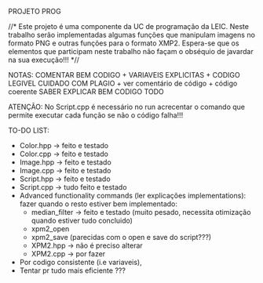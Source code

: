 PROJETO PROG

//*
Este projeto é uma componente da UC de programação da LEIC. Neste trabalho serão implementadas algumas funções que manipulam imagens no formato PNG
e outras funções para o formato XMP2.
Espera-se que os elementos que participam neste trabalho não façam o obséquio de javardar na sua execução!!!
*//
  
NOTAS: COMENTAR BEM CODIGO + VARIAVEIS EXPLICITAS + CODIGO LEGIVEL
CUIDADO COM PLAGIO + ver comentário de código + código coerente
SABER EXPLICAR BEM CODIGO TODO

ATENÇÃO:
No Script.cpp é necessário no run acrecentar o comando que permite executar cada função se não o código falha!!!

TO-DO LIST:
- Color.hpp -> feito e testado
- Color.cpp -> feito e testado
- Image.hpp -> feito e testado
- Image.cpp -> feito e testado
- Script.hpp -> feito e testado
- Script.cpp -> tudo feito e testado
- Advanced functionality commands (ler explicações implementations): fazer quando o resto estiver bem implementado: 
  - median_filter -> feito e testado (muito pesado, necessita otimização quando estiver tudo concluido)
  - xpm2_open
  - xpm2_save (parecidas com o open e save do script???)
  - XPM2.hpp -> não é preciso alterar
  - XPM2.cpp -> por fazer
- Por codigo consistente (i.e variaveis), 
- Tentar pr tudo mais eficiente ???

